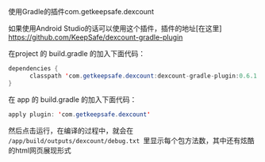 使用Gradle的插件com.getkeepsafe.dexcount

如果使用Android Studio的话可以使用这个插件，插件的地址[在这里]
https://github.com/KeepSafe/dexcount-gradle-plugin

在project 的 build.gradle 的加入下面代码：
```java
dependencies { 
      classpath 'com.getkeepsafe.dexcount:dexcount-gradle-plugin:0.6.1' 
}
```

在 app 的 build.gradle 的加入下面代码：
```java
apply plugin: 'com.getkeepsafe.dexcount'
```
然后点击运行，在编译的过程中，就会在 `/app/build/outputs/dexcount/debug.txt `里显示每个包方法数，其中还有炫酷的html网页展现形式